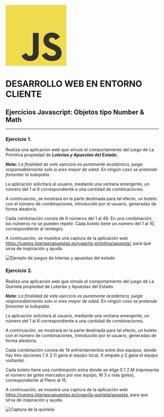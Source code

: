 <img src="../../assets/javascript-logo.png" style="width: 200px">

# DESARROLLO WEB EN ENTORNO CLIENTE

## Ejercicios Javascript: Objetos tipo Number & Math

---

### Ejercicio 1.
Realiza una aplicación web que simule el comportamiento del juego de La Primitiva propiedad de ***Loterías y Apuestas del Estado.***

***Nota:*** *La finalidad de este ejercicio es puramente académica, juega responsablemente solo si eres mayor de edad. En ningún caso se pretende fomentar la ludopatía.*

La aplicación solicitará al usuario, mediante una ventana emergente, un número del 1 al 8 correspondiente a una cantidad de combinaciones.

A continuación, se mostrará en la parte destinada para tal efecto, un boleto con el número de combinaciones, introducido por el usuario, generadas de forma aleatoria.

Cada combinación consta de 6 números del 1 al 49.
En una combinación, los números no se pueden repetir.
Cada boleto tiene un número del 1 al 10, correspondiente al reintegro.

A continuación, se muestra una captura de la aplicación web https://juegos.loteriasyapuestas.es/jugar/la-primitiva/apuesta/, para que sirva de inspiración y ayuda.

![Ejemplo de juegos de loterias y apuestas del estado](image.png)


### Ejercicio 2.
Realiza una aplicación web que simule el comportamiento del juego de La Quiniela propiedad de Loterías y Apuestas del Estado.

***Nota:*** *La finalidad de este ejercicio es puramente académica, juega responsablemente solo si eres mayor de edad. En ningún caso se pretende fomentar la ludopatía.*

La aplicación solicitará al usuario, mediante una ventana emergente, un número del 1 al 8 correspondiente a una cantidad de combinaciones.

A continuación, se mostrará en la parte destinada para tal efecto, un boleto con el número de combinaciones, introducido por el usuario, generadas de forma aleatoria.

Cada combinación consta de 14 enfrentamientos entre dos equipos, donde hay tres opciones 1 X 2 (1 gana el equipo local, X empate y 2 gana el equipo visitante).

Cada boleto tiene una combinación extra donde se elige 0 1 2 M (representa el número de goles marcados por ese equipo, M 3 o más goles), correspondiente al Pleno al 15.

A continuación, se muestra una captura de la aplicación web https://juegos.loteriasyapuestas.es/jugar/la-quiniela/apuesta, para que sirva de inspiración y ayuda.

![Captura de la quiniela](image-1.png)